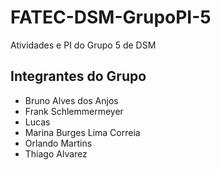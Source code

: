 # FATEC-DSM-GrupoPI-5
Atividades e PI do Grupo 5 de DSM

## Integrantes do Grupo
- Bruno Alves dos Anjos
- Frank Schlemmermeyer
- Lucas
- Marina Burges Lima Correia
- Orlando Martins
- Thiago Alvarez
